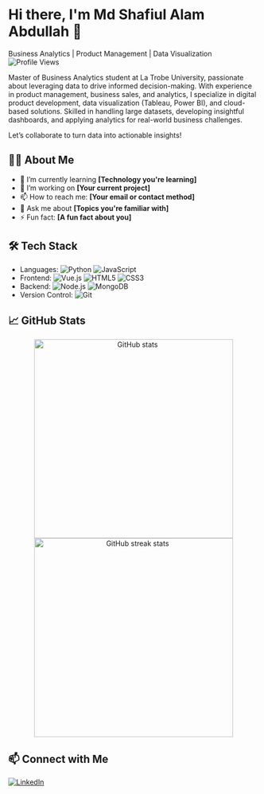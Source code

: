 # Hi there, I'm Md Shafiul Alam Abdullah 👋
Business Analytics | Product Management | Data Visualization
![Profile Views](https://komarev.com/ghpvc/?username=your-username&color=blue)

Master of Business Analytics student at La Trobe University, passionate about leveraging data to drive informed decision-making. With experience in product management, business sales, and analytics, I specialize in digital product development, data visualization (Tableau, Power BI), and cloud-based solutions. Skilled in handling large datasets, developing insightful dashboards, and applying analytics for real-world business challenges.

Let’s collaborate to turn data into actionable insights!

## 👨‍💻 About Me

- 🌱 I’m currently learning **[Technology you're learning]**
- 🔭 I’m working on **[Your current project]**
- 📫 How to reach me: **[Your email or contact method]**
- 💬 Ask me about **[Topics you're familiar with]**
- ⚡ Fun fact: **[A fun fact about you]**

## 🛠️ Tech Stack

- Languages: ![Python](https://img.shields.io/badge/-Python-333333?style=flat&logo=python) ![JavaScript](https://img.shields.io/badge/-JavaScript-333333?style=flat&logo=javascript)
- Frontend: ![Vue.js](https://img.shields.io/badge/-Vue.js-333333?style=flat&logo=vue.js) ![HTML5](https://img.shields.io/badge/-HTML5-333333?style=flat&logo=html5) ![CSS3](https://img.shields.io/badge/-CSS3-333333?style=flat&logo=css3)
- Backend: ![Node.js](https://img.shields.io/badge/-Node.js-333333?style=flat&logo=node.js) ![MongoDB](https://img.shields.io/badge/-MongoDB-333333?style=flat&logo=mongodb)
- Version Control: ![Git](https://img.shields.io/badge/-Git-333333?style=flat&logo=git)

## 📈 GitHub Stats

<p align="center">
  <img src="https://github-readme-stats.vercel.app/api?username=your-username&show_icons=true&theme=tokyonight" alt="GitHub stats" width="400">
  <img src="https://github-readme-streak-stats.herokuapp.com/?user=your-username&theme=tokyonight" alt="GitHub streak stats" width="400">
</p>

## 📫 Connect with Me

[![LinkedIn](https://img.shields.io/badge/-LinkedIn-333333?style=flat&logo=linkedin)](https://www.linkedin.com/in/https://www.linkedin.com/in/abdullah999/) 

